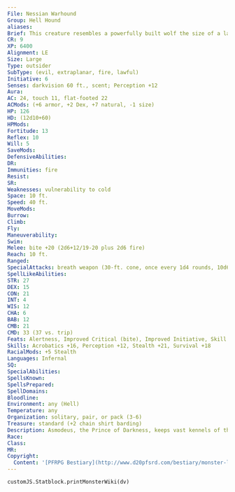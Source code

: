 ```yaml
---
File: Nessian Warhound
Group: Hell Hound
aliases: 
Brief: This creature resembles a powerfully built wolf the size of a large draft horse, with ebony fur and burning, fiery red eyes.
CR: 9
XP: 6400
Alignment: LE
Size: Large
Type: outsider
SubType: (evil, extraplanar, fire, lawful)
Initiative: 6
Senses: darkvision 60 ft., scent; Perception +12
Aura: 
AC: 24, touch 11, flat-footed 22
ACMods: (+6 armor, +2 Dex, +7 natural, -1 size)
HP: 126
HD: (12d10+60)
HPMods: 
Fortitude: 13
Reflex: 10
Will: 5
SaveMods: 
DefensiveAbilities: 
DR: 
Immunities: fire
Resist: 
SR: 
Weaknesses: vulnerability to cold
Space: 10 ft.
Speed: 40 ft.
MoveMods: 
Burrow: 
Climb: 
Fly: 
Maneuverability: 
Swim: 
Melee: bite +20 (2d6+12/19-20 plus 2d6 fire)
Reach: 10 ft.
Ranged: 
SpecialAttacks: breath weapon (30-ft. cone, once every 1d4 rounds, 10d6 fire damage, Reflex DC 21 half )
SpellLikeAbilities: 
STR: 27
DEX: 15
CON: 21
INT: 4
WIS: 12
CHA: 6
BAB: 12
CMB: 21
CMD: 33 (37 vs. trip)
Feats: Alertness, Improved Critical (bite), Improved Initiative, Skill Focus (Stealth, Survival), Weapon Focus (bite)
Skills: Acrobatics +16, Perception +12, Stealth +21, Survival +18
RacialMods: +5 Stealth
Languages: Infernal
SQ: 
SpecialAbilities: 
SpellsKnown: 
SpellsPrepared: 
SpellDomains: 
Bloodline: 
Environment: any (Hell)
Temperature: any
Organization: solitary, pair, or pack (3-6)
Treasure: standard (+2 chain shirt barding)
Description: Asmodeus, the Prince of Darkness, keeps vast kennels of these brutal warhounds beneath his palace in Nessus. All are fitted with shirts of fire-scorched barding, and the loyal beasts obey their master perfectly. Nessian warhounds are tireless and relentless trackers, pursuing enemies of Asmodeus to the far corners of Hell and beyond. Once Asmodeus sets them to a task, they do not quit until either the task is complete or they are dead. They are fearsome, snarling horrors in combat.
Race: 
Class: 
MR: 
Copyright:
  Content: '[PFRPG Bestiary](http://www.d20pfsrd.com/bestiary/monster-listings/outsiders/hell-hound/nessian-hell-hound)'
---
```

```dataviewjs
customJS.Statblock.printMonsterWiki(dv)
```
